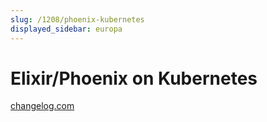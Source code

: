 ```yaml
---
slug: /1208/phoenix-kubernetes
displayed_sidebar: europa
---
```


# Elixir/Phoenix on Kubernetes

[changelog.com](https://changelog.com)
